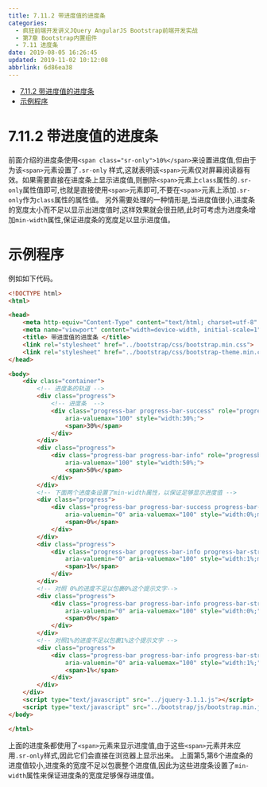 ```yaml
---
title: 7.11.2 带进度值的进度条
categories: 
  - 疯狂前端开发讲义JQuery AngularJS Bootstrap前端开发实战
  - 第7章 Bootstrap内置组件
  - 7.11 进度条
date: 2019-08-05 16:26:45
updated: 2019-11-02 10:12:08
abbrlink: 6d86ea38
---
```

<div id='my_toc'>

- [7.11.2 带进度值的进度条](/JavaReadingNotes/6d86ea38/#7-11-2-带进度值的进度条)
- [示例程序](/JavaReadingNotes/6d86ea38/#示例程序)

</div>
<!--more-->
<script>if (navigator.platform.toLowerCase() == 'win32'){document.getElementById('my_toc').style.display = 'none';}</script>

<!--end-->
<!--SSTStart-->
# 7.11.2 带进度值的进度条 #
<!--replace:sr=S R-->

前面介绍的进度条使用`<span class="sr-only">10%</span>`来设置进度值,但由于为该`<span>`元素设置了`.sr-only` 样式,这就表明该`<span>`元素仅对屏幕阅读器有效。如果需要直接在进度条上显示进度值,则删除`<span>`元素上`class`属性的`.sr-only`属性值即可,也就是直接使用`<span>`元素即可,不要在`<span>`元素上添加`.sr-only`作为`class`属性的属性值。
另外需要处理的一种情形是,当进度值很小,进度条的宽度太小而不足以显示出进度值时,这样效果就会很丑陋,此时可考虑为进度条增加`min-width`属性,保证进度条的宽度足以显示进度值。
# 示例程序 #
例如如下代码。
```html
<!DOCTYPE html>
<html>

<head>
    <meta http-equiv="Content-Type" content="text/html; charset=utf-8" />
    <meta name="viewport" content="width=device-width, initial-scale=1">
    <title> 带进度值的进度条 </title>
    <link rel="stylesheet" href="../bootstrap/css/bootstrap.min.css">
    <link rel="stylesheet" href="../bootstrap/css/bootstrap-theme.min.css">
</head>

<body>
    <div class="container">
        <!-- 进度条的轨道 -->
        <div class="progress">
            <!-- 进度条  -->
            <div class="progress-bar progress-bar-success" role="progressbar" aria-valuenow="30" aria-valuemin="0"
                aria-valuemax="100" style="width:30%;">
                <span>30%</span>
            </div>
        </div>
        <div class="progress">
            <div class="progress-bar progress-bar-info" role="progressbar" aria-valuenow="50" aria-valuemin="0"
                aria-valuemax="100" style="width:50%;">
                <span>50%</span>
            </div>
        </div>
        <!-- 下面两个进度条设置了min-width属性，以保证足够显示进度值 -->
        <div class="progress">
            <div class="progress-bar progress-bar-success progress-bar-striped" role="progressbar" aria-valuenow="0"
                aria-valuemin="0" aria-valuemax="100" style="width:0%;min-width:2em">
                <span>0%</span>
            </div>
        </div>
        <div class="progress">
            <div class="progress-bar progress-bar-info progress-bar-striped" role="progressbar" aria-valuenow="2"
                aria-valuemin="0" aria-valuemax="100" style="width:1%;min-width:2em">
                <span>1%</span>
            </div>
        </div>
        <!-- 对照 0%的进度不足以包裹0%这个提示文字-->
        <div class="progress">
            <div class="progress-bar progress-bar-info progress-bar-striped" role="progressbar" aria-valuenow="2"
                aria-valuemin="0" aria-valuemax="100" style="width:0%;">
                <span>0%</span>
            </div>
        </div>
        <!-- 对照1%的进度不足以包裹1%这个提示文字 -->
        <div class="progress">
            <div class="progress-bar progress-bar-info progress-bar-striped" role="progressbar" aria-valuenow="2"
                aria-valuemin="0" aria-valuemax="100" style="width:1%;">
                <span>1%</span>
            </div>
        </div>
    </div>
    <script type="text/javascript" src="../jquery-3.1.1.js"></script>
    <script type="text/javascript" src="../bootstrap/js/bootstrap.min.js"></script>
</body>

</html>
```
上面的进度条都使用了`<span>`元素来显示进度值,由于这些`<span>`元素并未应用`.sr-only`样式,因此它们会直接在浏览器上显示出来。
上面第5,第6个进度条的进度值较小,进度条的宽度不足以包裹整个进度值,因此为这些进度条设置了`min-width`属性来保证进度条的宽度足够保存进度值。
<!--SSTStop-->
